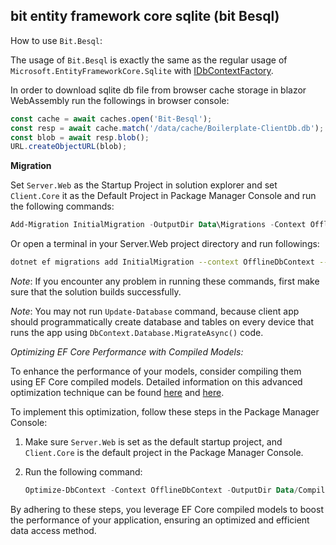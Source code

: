 ﻿## bit entity framework core sqlite (bit Besql)

How to use `Bit.Besql`:

The usage of `Bit.Besql` is exactly the same as the regular usage of `Microsoft.EntityFrameworkCore.Sqlite` with [IDbContextFactory](https://learn.microsoft.com/en-us/aspnet/core/blazor/blazor-ef-core?view=aspnetcore-8.0#new-dbcontext-instances).

In order to download sqlite db file from browser cache storage in blazor WebAssembly run the followings in browser console:
```js
const cache = await caches.open('Bit-Besql');
const resp = await cache.match('/data/cache/Boilerplate-ClientDb.db');
const blob = await resp.blob();
URL.createObjectURL(blob);
```

**Migration**

Set `Server.Web` as the Startup Project in solution explorer and set `Client.Core` it as the Default Project in Package Manager Console and run the following commands:
```powershell
Add-Migration InitialMigration -OutputDir Data\Migrations -Context OfflineDbContext -Verbose
```
Or open a terminal in your Server.Web project directory and run followings:
```bash
dotnet ef migrations add InitialMigration --context OfflineDbContext --output-dir Data/Migrations --project ../Client/Boilerplate.Client.Core/Boilerplate.Client.Core.csproj --verbose
```

*Note*: If you encounter any problem in running these commands, first make sure that the solution builds successfully.

*Note*: You may not run `Update-Database` command, because client app should programmatically create database and tables on every device that runs the app using `DbContext.Database.MigrateAsync()` code.

*Optimizing EF Core Performance with Compiled Models:*

To enhance the performance of your models, consider compiling them using EF Core compiled models. Detailed information on this advanced optimization technique can be found [here](https://learn.microsoft.com/en-us/ef/core/performance/advanced-performance-topics?tabs=with-di%2Cexpression-api-with-constant#compiled-models) and [here](https://learn.microsoft.com/en-us/ef/core/cli/dotnet#dotnet-ef-dbcontext-optimize).

To implement this optimization, follow these steps in the Package Manager Console:

1. Make sure `Server.Web` is set as the default startup project, and `Client.Core` is the default project in the Package Manager Console.

2. Run the following command:

    ```powershell
    Optimize-DbContext -Context OfflineDbContext -OutputDir Data/CompiledModel -Namespace Boilerplate.Client.Core.Data
    ```

By adhering to these steps, you leverage EF Core compiled models to boost the performance of your application, ensuring an optimized and efficient data access method.
